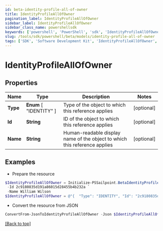 ```yaml
---
id: beta-identity-profile-all-of-owner
title: IdentityProfileAllOfOwner
pagination_label: IdentityProfileAllOfOwner
sidebar_label: IdentityProfileAllOfOwner
sidebar_class_name: powershellsdk
keywords: ['powershell', 'PowerShell', 'sdk', 'IdentityProfileAllOfOwner', 'BetaIdentityProfileAllOfOwner'] 
slug: /tools/sdk/powershell/beta/models/identity-profile-all-of-owner
tags: ['SDK', 'Software Development Kit', 'IdentityProfileAllOfOwner', 'BetaIdentityProfileAllOfOwner']
---
```



# IdentityProfileAllOfOwner

## Properties

Name | Type | Description | Notes
------------ | ------------- | ------------- | -------------
**Type** |  **Enum** [  "IDENTITY" ] | Type of the object to which this reference applies | [optional] 
**Id** | **String** | ID of the object to which this reference applies | [optional] 
**Name** | **String** | Human-readable display name of the object to which this reference applies | [optional] 

## Examples

- Prepare the resource
```powershell
$IdentityProfileAllOfOwner = Initialize-PSSailpoint.BetaIdentityProfileAllOfOwner  -Type IDENTITY `
 -Id 2c9180835d191a86015d28455b4b232a `
 -Name William Wilson
$IdentityProfileAllOfOwner = @"{  "Type": "IDENTITY", "Id": "2c9180835d191a86015d28455b4b232a", "Name": "William Wilson" }"@
```

- Convert the resource from JSON
```powershell
ConvertFrom-JsonToIdentityProfileAllOfOwner -Json $IdentityProfileAllOfOwner
```


[[Back to top]](#) 

